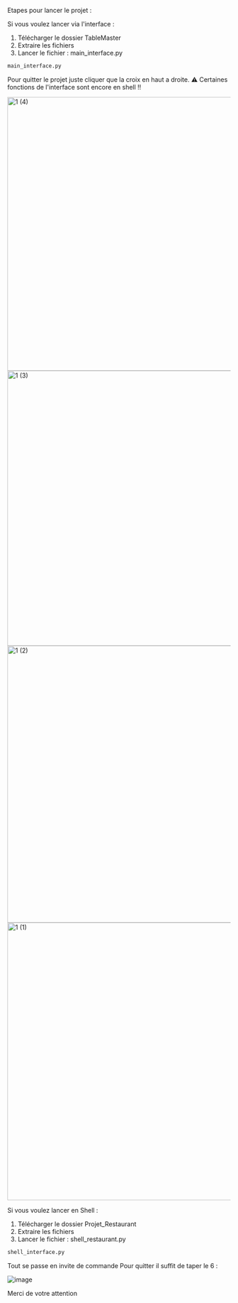 Etapes pour lancer le projet : 

Si vous voulez lancer via l'interface : 

1) Télécharger le dossier TableMaster
2) Extraire les fichiers
3) Lancer le fichier : main_interface.py
```bash
main_interface.py
```
Pour quitter le projet juste cliquer que la croix en haut a droite.
⚠️ Certaines fonctions de l'interface sont encore en shell !!

<img width="595" height="616" alt="1 (4)" src="https://github.com/user-attachments/assets/b00b7d72-4b1f-48bd-bcab-fb593508cc9d" />
<img width="608" height="619" alt="1 (3)" src="https://github.com/user-attachments/assets/5e25acc4-7e18-4da2-bd72-313762ee586b" />
<img width="602" height="623" alt="1 (2)" src="https://github.com/user-attachments/assets/45d680b9-8f92-4ee7-b064-f5712bf7049c" />
<img width="602" height="625" alt="1 (1)" src="https://github.com/user-attachments/assets/3c47f4e6-d3bc-4f5f-8e75-99191b151ee3" />



Si vous voulez lancer en Shell : 

1) Télécharger le dossier Projet_Restaurant
2) Extraire les fichiers
3) Lancer le fichier : shell_restaurant.py
```bash
shell_interface.py
```
Tout se passe en invite de commande 
Pour quitter il suffit de taper le 6 : 

![image](https://github.com/user-attachments/assets/45c97d16-f688-4a88-84b5-bdfea537eaa9)

Merci de votre attention 

